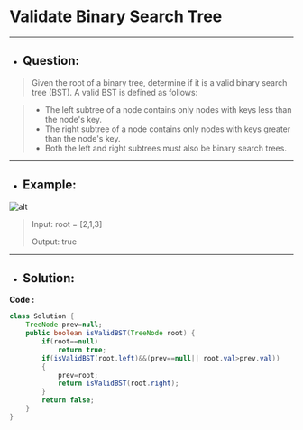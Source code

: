 # Validate Binary Search Tree
---
- ## Question:
> Given the root of a binary tree, determine if it is a valid binary search tree (BST).
> A valid BST is defined as follows:

>- The left subtree of a node contains only nodes with keys less than the node's key.
>- The right subtree of a node contains only nodes with keys greater than the node's key.
>- Both the left and right subtrees must also be binary search trees.
---
- ## Example:
![alt](https://assets.leetcode.com/uploads/2020/12/01/tree1.jpg)
> Input: root = [2,1,3]
> 
> Output: true
---
- ## Solution:
**Code :**
```java
class Solution {
    TreeNode prev=null;
    public boolean isValidBST(TreeNode root) {
        if(root==null)
            return true;
        if(isValidBST(root.left)&&(prev==null|| root.val>prev.val))
        {
            prev=root;
            return isValidBST(root.right);
        }
        return false;
    }
}
